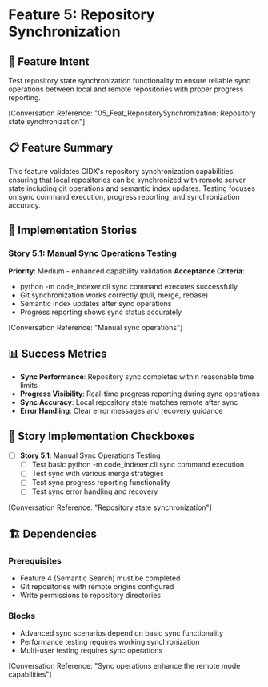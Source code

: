 # Feature 5: Repository Synchronization

## 🎯 **Feature Intent**

Test repository state synchronization functionality to ensure reliable sync operations between local and remote repositories with proper progress reporting.

[Conversation Reference: "05_Feat_RepositorySynchronization: Repository state synchronization"]

## 📋 **Feature Summary**

This feature validates CIDX's repository synchronization capabilities, ensuring that local repositories can be synchronized with remote server state including git operations and semantic index updates. Testing focuses on sync command execution, progress reporting, and synchronization accuracy.

## 🔧 **Implementation Stories**

### Story 5.1: Manual Sync Operations Testing
**Priority**: Medium - enhanced capability validation
**Acceptance Criteria**:
- python -m code_indexer.cli sync command executes successfully
- Git synchronization works correctly (pull, merge, rebase)
- Semantic index updates after sync operations
- Progress reporting shows sync status accurately

[Conversation Reference: "Manual sync operations"]

## 📊 **Success Metrics**

- **Sync Performance**: Repository sync completes within reasonable time limits
- **Progress Visibility**: Real-time progress reporting during sync operations
- **Sync Accuracy**: Local repository state matches remote after sync
- **Error Handling**: Clear error messages and recovery guidance

## 🎯 **Story Implementation Checkboxes**

- [ ] **Story 5.1**: Manual Sync Operations Testing
  - [ ] Test basic python -m code_indexer.cli sync command execution
  - [ ] Test sync with various merge strategies
  - [ ] Test sync progress reporting functionality
  - [ ] Test sync error handling and recovery

[Conversation Reference: "Repository state synchronization"]

## 🏗️ **Dependencies**

### Prerequisites
- Feature 4 (Semantic Search) must be completed
- Git repositories with remote origins configured
- Write permissions to repository directories

### Blocks
- Advanced sync scenarios depend on basic sync functionality
- Performance testing requires working synchronization
- Multi-user testing requires sync operations

[Conversation Reference: "Sync operations enhance the remote mode capabilities"]